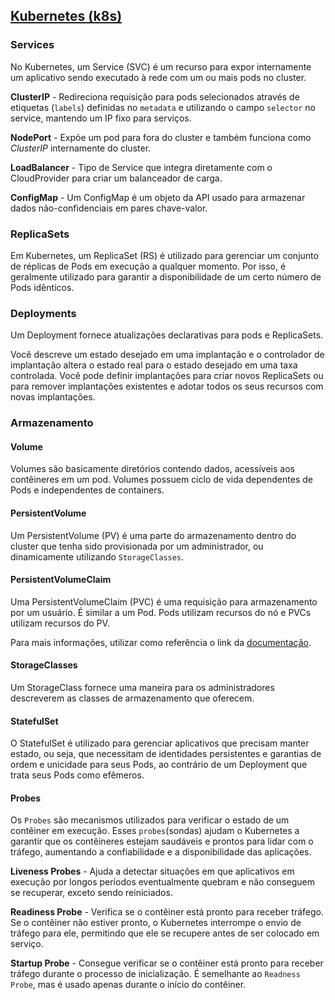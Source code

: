 ## [Kubernetes (k8s)](https://kubernetes.io/docs/home/)

### Services

No Kubernetes, um Service (SVC) é um recurso para expor internamente um aplicativo sendo executado à rede com um ou mais pods no cluster.

**ClusterIP** - Redireciona requisição para pods selecionados através de etiquetas (`labels`) definidas no `metadata` e utilizando o campo `selector` no service, mantendo um IP fixo para serviços.

**NodePort** - Expõe um pod para fora do cluster e também funciona como _ClusterIP_ internamente do cluster.

**LoadBalancer** - Tipo de Service que integra diretamente com o CloudProvider para criar um balanceador de carga.

**ConfigMap** - Um ConfigMap é um objeto da API usado para armazenar dados não-confidenciais em pares chave-valor.

### ReplicaSets

Em Kubernetes, um ReplicaSet (RS) é utilizado para gerenciar um conjunto de réplicas de Pods em execução a qualquer momento. Por isso, é geralmente utilizado para garantir a disponibilidade de um certo número de Pods idênticos.

### Deployments

Um Deployment fornece atualizações declarativas para pods e ReplicaSets.

Você descreve um estado desejado em uma implantação e o controlador de implantação altera o estado real para o estado desejado em uma taxa controlada. Você pode definir implantações para criar novos ReplicaSets ou para remover implantações existentes e adotar todos os seus recursos com novas implantações.

### Armazenamento

#### Volume

Volumes são basicamente diretórios contendo dados, acessíveis aos contêineres em um pod. Volumes possuem ciclo de vida dependentes de Pods e independentes de containers.

#### PersistentVolume

Um PersistentVolume (PV) é uma parte do armazenamento dentro do cluster que tenha sido provisionada por um administrador, ou dinamicamente utilizando `StorageClasses`.

#### PersistentVolumeClaim

Uma PersistentVolumeClaim (PVC) é uma requisição para armazenamento por um usuário. É similar a um Pod. Pods utilizam recursos do nó e PVCs utilizam recursos do PV.

Para mais informações, utilizar como referência o link da [documentação](https://kubernetes.io/pt-br/docs/concepts/storage/volumes/).

#### StorageClasses

Um StorageClass fornece uma maneira para os administradores descreverem as classes de armazenamento que oferecem.

#### StatefulSet

O StatefulSet é utilizado para gerenciar aplicativos que precisam manter estado, ou seja, que necessitam de identidades persistentes e garantias de ordem e unicidade para seus Pods, ao contrário de um Deployment que trata seus Pods como efêmeros.

#### Probes

Os `Probes` são mecanismos utilizados para verificar o estado de um contêiner em execução. Esses `probes`(sondas) ajudam o Kubernetes a garantir que os contêineres estejam saudáveis e prontos para lidar com o tráfego, aumentando a confiabilidade e a disponibilidade das aplicações.

**Liveness Probes** - Ajuda a detectar situações em que aplicativos em execução por longos períodos eventualmente quebram e não conseguem se recuperar, exceto sendo reiniciados.

**Readiness Probe** - Verifica se o contêiner está pronto para receber tráfego. Se o contêiner não estiver pronto, o Kubernetes interrompe o envio de tráfego para ele, permitindo que ele se recupere antes de ser colocado em serviço.

**Startup Probe** - Consegue verificar se o contêiner está pronto para receber tráfego durante o processo de inicialização. É semelhante ao `Readness Probe`, mas é usado apenas durante o início do contêiner.
